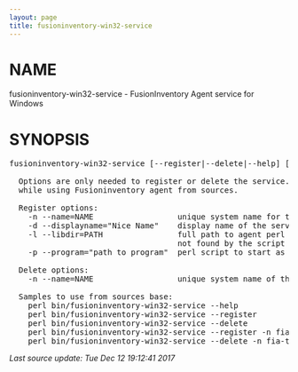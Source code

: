 ```yaml
---
layout: page
title: fusioninventory-win32-service
---
```

<style>
.post-content h2 { font-weight: bold ; margin: 1.5rem 0; }
.post-content h1:before { content: ''; }
.post-content h2:before { content: ''; }
.post-content h3:before { content: ''; }
</style>
<!-- begin man -->

# NAME

fusioninventory-win32-service - FusionInventory Agent service for Windows


# SYNOPSIS

<pre>fusioninventory-win32-service [--register|--delete|--help] [options]

  Options are only needed to register or delete the service. They are handy
  while using Fusioninventory agent from sources.

  Register options:
    -n --name=NAME                  unique system name for the service
    -d --displayname=&#34;Nice Name&#34;    display name of the service
    -l --libdir=PATH                full path to agent perl libraries use it if
                                    not found by the script
    -p --program=&#34;path to program&#34;  perl script to start as service

  Delete options:
    -n --name=NAME                  unique system name of the service to delete

  Samples to use from sources base:
    perl bin/fusioninventory-win32-service --help
    perl bin/fusioninventory-win32-service --register
    perl bin/fusioninventory-win32-service --delete
    perl bin/fusioninventory-win32-service --register -n fia-test -d &#34;[TEST] FIA Service&#34;
    perl bin/fusioninventory-win32-service --delete -n fia-test</pre>

<em class='post-meta'>Last source update: Tue Dec 12 19:12:41 2017</em>
<!-- end man -->
